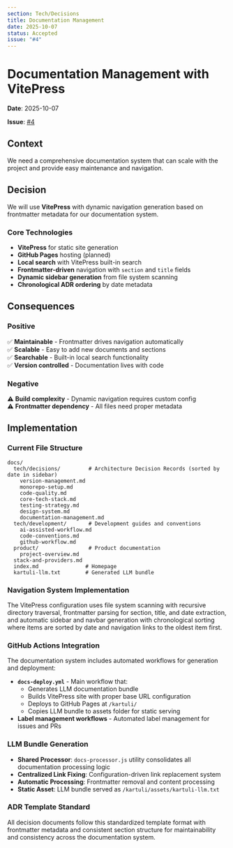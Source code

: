 ```yaml
---
section: Tech/Decisions
title: Documentation Management
date: 2025-10-07
status: Accepted
issue: "#4"
---
```


# Documentation Management with VitePress

**Date**: 2025-10-07

**Issue**: [#4](https://github.com/rocescoca/kartuli/issues/4)

## Context

We need a comprehensive documentation system that can scale with the project and provide easy maintenance and navigation.

## Decision

We will use **VitePress** with dynamic navigation generation based on frontmatter metadata for our documentation system.

### Core Technologies
- **VitePress** for static site generation
- **GitHub Pages** hosting (planned)
- **Local search** with VitePress built-in search
- **Frontmatter-driven** navigation with `section` and `title` fields
- **Dynamic sidebar generation** from file system scanning
- **Chronological ADR ordering** by date metadata

## Consequences

### Positive
✅ **Maintainable** - Frontmatter drives navigation automatically  
✅ **Scalable** - Easy to add new documents and sections  
✅ **Searchable** - Built-in local search functionality  
✅ **Version controlled** - Documentation lives with code  

### Negative
⚠️ **Build complexity** - Dynamic navigation requires custom config  
⚠️ **Frontmatter dependency** - All files need proper metadata  

## Implementation

### Current File Structure
```
docs/
  tech/decisions/         # Architecture Decision Records (sorted by date in sidebar)
    version-management.md
    monorepo-setup.md
    code-quality.md
    core-tech-stack.md
    testing-strategy.md
    design-system.md
    documentation-management.md
  tech/development/       # Development guides and conventions
    ai-assisted-workflow.md
    code-conventions.md
    github-workflow.md
  product/                # Product documentation
    project-overview.md
  stack-and-providers.md
  index.md               # Homepage
  kartuli-llm.txt        # Generated LLM bundle
```

### Navigation System Implementation
The VitePress configuration uses file system scanning with recursive directory traversal, frontmatter parsing for section, title, and date extraction, and automatic sidebar and navbar generation with chronological sorting where items are sorted by date and navigation links to the oldest item first.

### GitHub Actions Integration
The documentation system includes automated workflows for generation and deployment:

- **`docs-deploy.yml`** - Main workflow that:
  - Generates LLM documentation bundle
  - Builds VitePress site with proper base URL configuration
  - Deploys to GitHub Pages at `/kartuli/`
  - Copies LLM bundle to assets folder for static serving
- **Label management workflows** - Automated label management for issues and PRs

### LLM Bundle Generation
- **Shared Processor**: `docs-processor.js` utility consolidates all documentation processing logic
- **Centralized Link Fixing**: Configuration-driven link replacement system
- **Automatic Processing**: Frontmatter removal and content processing
- **Static Asset**: LLM bundle served as `/kartuli/assets/kartuli-llm.txt`

### ADR Template Standard
All decision documents follow this standardized template format with frontmatter metadata and consistent section structure for maintainability and consistency across the documentation system.
